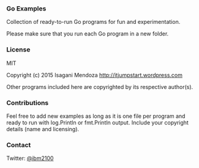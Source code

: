 ### Go Examples

Collection of ready-to-run Go programs for fun and experimentation.

Please make sure that you run each Go program in a new folder.

### License

MIT

Copyright (c) 2015 Isagani Mendoza
http://itjumpstart.wordpress.com

Other programs included here are copyrighted by its respective author(s).

### Contributions

Feel free to add new examples as long as it is one file per program and ready to run with log.Println or fmt.Println output. Include your copyright details (name and licensing).

### Contact

Twitter: [@ibm2100](https://twitter.com/ibm2100)
